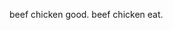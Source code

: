 beef chicken good. beef chicken eat.
<!---
BeefChickenVR/BeefChickenVR is a ✨ special ✨ repository because its `README.md` (this file) appears on your GitHub profile.
You can click the Preview link to take a look at your changes.
--->
